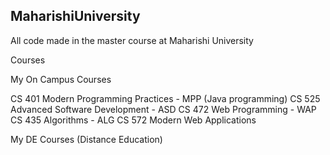 MaharishiUniversity
----------------------------------------------------------

All code made in the master course at Maharishi University

Courses

My On Campus Courses

CS 401 Modern Programming Practices - MPP (Java programming)
CS 525 Advanced Software Development - ASD
CS 472 Web Programming - WAP
CS 435 Algorithms - ALG
CS 572 Modern Web Applications

My DE Courses (Distance Education)

